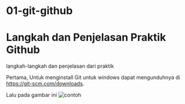 # 01-git-github
# Langkah dan Penjelasan Praktik Github
langkah-langkah dan penjelasan dari praktik

Pertama, Untuk menginstall Git untuk windows dapat mengunduhnya di https://git-scm.com/downloads. 

Lalu pada gambar ini 
![contoh](https://ichef.bbci.co.uk/news/976/cpsprodpb/F1F2/production/_118283916_b19c5a1f-162b-410b-8169-f58f0d153752.jpg)
